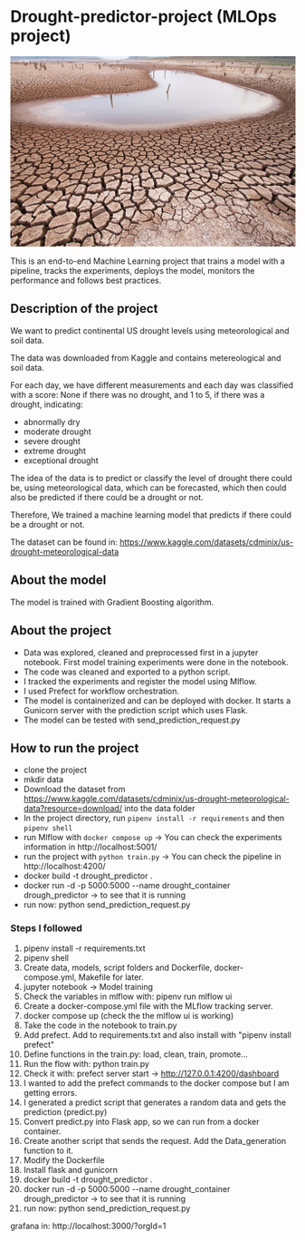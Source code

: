 # Drought-predictor-project (MLOps project)
![Drought](https://github.com/batxes/Drought-predictor-project/blob/main/image.jpg)

This is an end-to-end Machine Learning project that trains a model with a pipeline, tracks the experiments, deploys the model, monitors the performance and follows best practices.

## Description of the project

We want to predict continental US drought levels using meteorological and soil data.

The data was downloaded from Kaggle and contains metereological and soil data.

For each day, we have different measurements and each day was classified with a score: None if there was no drought, and 1 to 5, if there was a drought, indicating:

- abnormally dry
- moderate drought
- severe drought
- extreme drought
- exceptional drought

The idea of the data is to predict or classify the level of drought there could be, using meteorological data, which can be forecasted, which then could also be predicted if there could be a drought or not.

Therefore, We trained a machine learning model that predicts if there could be a drought or not.

The dataset can be found in: https://www.kaggle.com/datasets/cdminix/us-drought-meteorological-data

## About the model

The model is trained with Gradient Boosting algorithm.

## About the project

- Data was explored, cleaned and preprocessed first in a jupyter notebook. First model training experiments were done in the notebook.
- The code was cleaned and exported to a python script. 
- I tracked the experiments and register the model using Mlflow.
- I used Prefect for workflow orchestration.
- The model is containerized and can be deployed with docker. It starts a Gunicorn server with the prediction script which uses Flask.
- The model can be tested with send_prediction_request.py

## How to run the project

- clone the project
- mkdir data
- Download the dataset from https://www.kaggle.com/datasets/cdminix/us-drought-meteorological-data?resource=download/ into the data folder
- In the project directory, run `pipenv install -r requirements` and then `pipenv shell`
- run Mlflow with `docker compose up` -> You can check the experiments information in http://localhost:5001/
- run the project with `python train.py` -> You can check the pipeline in http://localhost:4200/
- docker build -t drought_predictor .
- docker run -d -p 5000:5000 --name drought_container drough_predictor  -> to see that it is running
- run now: python send_prediction_request.py

### Steps I followed
1. pipenv install -r requirements.txt
2. pipenv shell
3. Create data, models, script folders and Dockerfile, docker-compose.yml, Makefile for later.
4. jupyter notebook -> Model training
5. Check the variables in mlflow with: pipenv run mlflow ui
6. Create a docker-compose.yml file with the MLflow tracking server.
7. docker compose up (check the the mlflow ui is working)
8. Take the code in the notebook to train.py
9. Add prefect. Add to requirements.txt and also install with "pipenv install prefect"
10. Define functions in the train.py: load, clean, train, promote...
11. Run the flow with: python train.py
12. Check it with: prefect server start -> http://127.0.0.1:4200/dashboard
13. I wanted to add the prefect commands to the docker compose but I am getting errors.
14. I generated a predict script that generates a random data and gets the prediction (predict.py)
15. Convert predict.py into Flask app, so we can run from a docker container.
16. Create another script that sends the request. Add the Data_generation function to it.
17. Modify the Dockerfile
18. Install flask and gunicorn 
19. docker build -t drought_predictor .
20. docker run -d -p 5000:5000 --name drought_container drough_predictor  -> to see that it is running
21. run now: python send_prediction_request.py

grafana in: http://localhost:3000/?orgId=1

